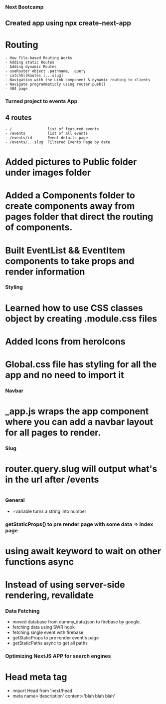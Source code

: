 ### Next Bootcamp 
## Created app using npx create-next-app
# Routing
    - How File-based Routing Works
    - Adding static Routes
    - Adding dynamic Routes 
    - useRouter object .pathname, .query 
    - catchAllRoutes [...slug]
    - Navigation with the Link component & dynamic routing to clients 
    - Navigate programmaticly using router.push()
    - 404 page 

### Turned project to events App 
## 4 routes 
    - /                list of featured events 
    - /events          list of all events 
    - /events/id       Event details page 
    - /events/...slug  Filtered Events Page by date  

# Added pictures to Public folder under images folder

# Added a Components folder to create components away from pages folder that direct the routing of components.
# Built EventList && EventItem components to take props and render information 

### Styling
# Learned how to use CSS classes object by creating .module.css files 
# Added Icons from heroIcons  
# Global.css file has styling for all the app and no need to import it 

### Navbar
# _app.js wraps the app component where you can add a navbar layout for all pages to render.

### Slug 
# router.query.slug will output what's in the url after /events 
# 

### General 
- +variable  turns a string into number


### getStaticProps() to pre render page with some data => index page 
# using await keyword to wait on other functions async
# Instead of using server-side rendering, revalidate 


### Data Fetching 
- moved database from dummy_data.json to firebase by google.
- fetching data using SWR hook 
- fetching single event with firebase 
- getStaticProps to pre render event's page 
- getStaticPaths async to get all paths 


### Optimizing NextJS APP for search engines 
# Head meta tag 
- import Head from 'next/head'
- meta name='description' content='blah blah blah'
